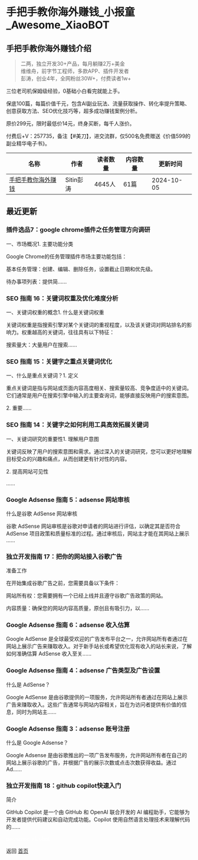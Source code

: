 # 手把手教你海外赚钱_小报童_Awesome_XiaoBOT

## 手把手教你海外赚钱介绍
> 二两，独立开发30+产品，每月躺赚2万+美金    
维维舟，前字节工程师，多款APP、插件开发者    
彭涛，创业4年，全网粉丝30W+，付费读者1w+    
    
三位老司机保姆级经验，0基础小白看完就能上手。    
    
保底100篇，每篇价值千元，包含AI副业玩法、流量获取操作、转化率提升策略、创意获取方法、SEO优化技巧等，超多成功赚钱案例分析。    
    
原价299元，限时最低价14元，终身买断，每千人涨价。    
    
付费后+V：257735，备注【#美刀】，进交流群，仅500名免费赠送《价值599的副业精华电子书》。  
  


|名称|作者|读者数量|内容数量|更新时间|
|---|---|---|---|---|
|[手把手教你海外赚钱](https://xiaobot.net/p/books?refer=0b133df9-27dc-423b-8101-639049001c13)|Sitin彭涛|4645人|61篇|2024-10-05|

## 最近更新
### 插件选品7：google chrome插件之任务管理方向调研

一、市场概况1. 主要功能分类

Google Chrome的任务管理插件市场主要功能包括：

基本任务管理：创建、编辑、删除任务，设置截止日期和优先级。

待办事项列表：提供简......

### SEO 指南 16：关键词权重及优化难度分析

一、关键词权重的概念1. 什么是关键词权重

关键词权重是指搜索引擎对某个关键词的重视程度，以及该关键词对网站排名的影响力。权重越高的关键词，往往具有以下特征：

搜索量大：大量用户在搜索......

### SEO 指南 15：关键字之重点关键词优化

一、什么是重点关键词？1. 定义

重点关键词是指与网站或页面内容高度相关、搜索量较高、竞争度适中的关键词。它们通常是用户在搜索引擎中输入的主要查询词，能够直接反映用户的搜索意图。

2\. 重要......

### SEO 指南 14：关键字之如何利用工具高效拓展关键词

一、关键词研究的重要性1. 理解用户意图

关键词反映了用户的搜索意图和需求。通过深入的关键词研究，您可以更好地理解目标受众的兴趣和痛点，从而创建更有针对性的内容。

2\. 提高网站可见性

......

### Google Adsense 指南 5：adsense 网站审核

什么是谷歌 AdSense 网站审核

谷歌 AdSense 网站审核是谷歌对申请者的网站进行评估，以确定其是否符合 AdSense 项目政策和质量标准的过程。通过审核后，网站主才能在其网站上展示
......

### 独立开发指南 17：把你的网站接入谷歌广告

准备工作

在开始集成谷歌广告之前，您需要具备以下条件：

网站所有权：您需要拥有一个已经上线并且遵守谷歌广告政策的网站。

内容质量：确保您的网站内容高质量，原创且有吸引力，以......

### Google Adsense 指南 6：adsense 收入估算

Google AdSense
是全球最受欢迎的广告发布平台之一，允许网站所有者通过在网站上展示广告来赚取收入。对于新手站长或希望优化现有收入的站长来说，了解如何准确估算 AdSense
收入至关......

### Google Adsense 指南 4：adsense 广告类型及广告设置

什么是 AdSense？

Google AdSense
是由谷歌提供的一项服务，允许网站所有者通过在网站上展示广告来赚取收入。这些广告通常与网站内容相关，旨在为访问者提供有价值的信息，同时为网站主......

### Google Adsense 指南 3：adsense 账号注册

什么是 Google Adsense？

Google Adsense 是由谷歌推出的一项广告发布服务，允许网站所有者在自己的网站上展示谷歌的广告，并根据广告的展示次数或点击次数获得收益。通过
Ad......

### 独立开发指南 18：github copilot快速入门

简介

GitHub Copilot 是一个由 GitHub 和 OpenAI 联合开发的 AI 编程助手，它能够为开发者提供代码建议和自动完成功能。Copilot
使用自然语言处理技术来理解代码的......


<a href="https://github.com/Reno9527/awesome-xiaobot" style="color: white; text-decoration: none;">awesome-xiaobot</a>

返回 [首页](../README.md)
